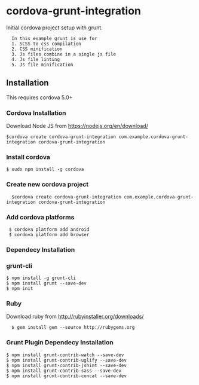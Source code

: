 # cordova-grunt-integration

Initial cordova project setup with grunt.

      In this example grunt is use for 
      1. SCSS to css compilation
      2. CSS minification
      3. Js files combine in a single js file
      4. Js file linting
      5. Js file minification

## Installation

This requires cordova 5.0+

### Cordova Installation

   Download Node JS from https://nodejs.org/en/download/

    $cordova create cordova-grunt-integration com.example.cordova-grunt-integration cordova-grunt-integration

### Install cordova
    $ sudo npm install -g cordova

### Create new cordova project

      $cordova create cordova-grunt-integration com.example.cordova-grunt-integration cordova-grunt-integration

### Add cordova platforms

     $ cordova platform add android
     $ cordova platform add browser


### Dependecy Installation

### grunt-cli
    $ npm install -g grunt-cli
    $ npm install grunt --save-dev
    $ npm init
    
### Ruby 
  Download ruby from http://rubyinstaller.org/downloads/

      $ gem install gem --source http://rubygems.org

### Grunt Plugin Dependecy Installation

    $ npm install grunt-contrib-watch --save-dev
    $ npm install grunt-contrib-uglify --save-dev
    $ npm install grunt-contrib-jshint --save-dev
    $ npm install grunt-contrib-sass --save-dev
    $ npm install grunt-contrib-concat --save-dev
